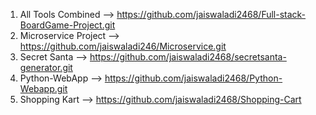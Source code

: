 1. All Tools Combined --> https://github.com/jaiswaladi2468/Full-stack-BoardGame-Project.git
2. Microservice Project --> https://github.com/jaiswaladi246/Microservice.git
3. Secret Santa --> https://github.com/jaiswaladi2468/secretsanta-generator.git
4. Python-WebApp --> https://github.com/jaiswaladi2468/Python-Webapp.git
5. Shopping Kart --> https://github.com/jaiswaladi2468/Shopping-Cart
